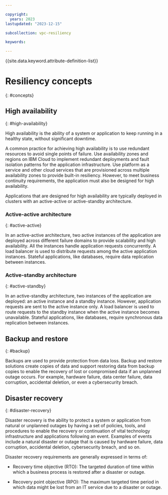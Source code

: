```yaml
---

copyright:
  years: 2023
lastupdated: "2023-12-15"

subcollection: vpc-resiliency

keywords:

---
```


{{site.data.keyword.attribute-definition-list}}

# Resiliency concepts
{: #concepts}

## High availability
{: #high-availability}

High availability is the ability of a system or application to keep running in a healthy state, without significant downtime.

A common practice for achieving high availability is to use redundant resources to avoid single points of failure. Use availability zones and regions on IBM Cloud to implement redundant deployments and fault isolation patterns for the application infrastructure. Use platform as a service and other cloud services that are provisioned across multiple availability zones to provide built-in resiliency. However, to meet business continuity requirements, the application must also be designed for high availability.

Applications that are designed for high availability are typically deployed in clusters with an active-active or active-standby architecture.

### Active-active architecture
{: #active-active}

In an active-active architecture, two active instances of the application are deployed across different failure domains to provide scalability and high availability. All the instances handle application requests concurrently. A load balancer is used to distribute requests among the active application instances. Stateful applications, like databases, require data replication between instances.

### Active-standby architecture
{: #active-standby}

In an active-standby architecture, two instances of the application are deployed: an active instance and a standby instance. However, application requests are sent to the active instance only. A load balancer is used to route requests to the standby instance when the active instance becomes unavailable. Stateful applications, like databases, require synchronous data replication between instances.

## Backup and restore
{: #backup}

Backups are used to provide protection from data loss. Backup and restore solutions create copies of data and support restoring data from backup copies to enable the recovery of lost or compromised data if an unplanned outage occurs. For example, hardware failure, data center failure, data corruption, accidental deletion, or even a cybersecurity breach.

## Disaster recovery
{: #disaster-recovery}

Disaster recovery is the ability to protect a system or application from natural or unplanned outages by having a set of policies, tools, and procedures to enable the recovery or continuation of vital technology infrastructure and applications following an event. Examples of events include a natural disaster or outage that is caused by hardware failure, data corruption, accidental deletion, cybersecurity breach, and so on.

Disaster recovery requirements are generally expressed in terms of:

- Recovery time objective (RTO): The targeted duration of time within which a business process is restored after a disaster or outage.

- Recovery point objective (RPO): The maximum targeted time period in which data might be lost from an IT service due to a disaster or outage.
